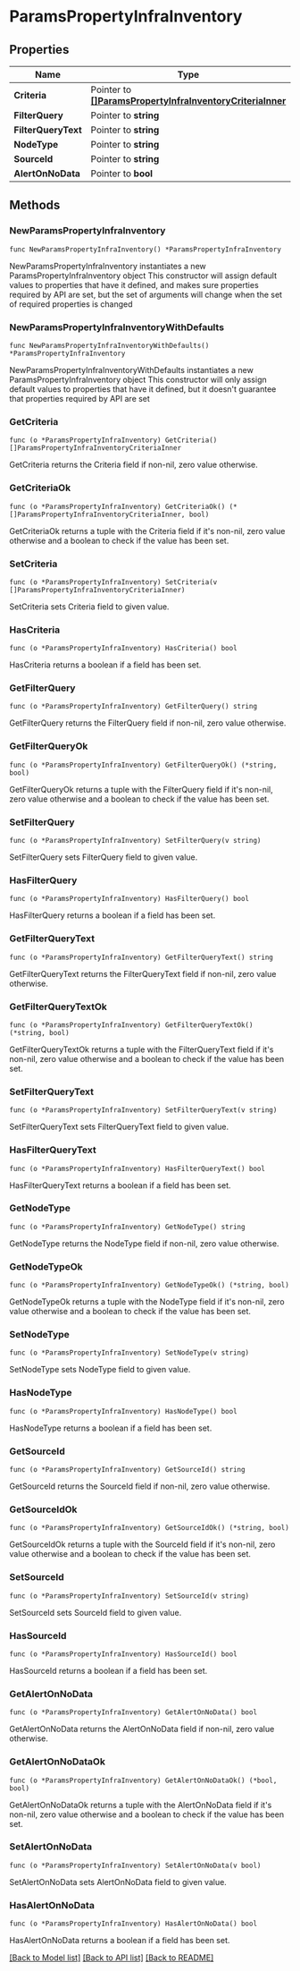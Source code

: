 # ParamsPropertyInfraInventory

## Properties

Name | Type | Description | Notes
------------ | ------------- | ------------- | -------------
**Criteria** | Pointer to [**[]ParamsPropertyInfraInventoryCriteriaInner**](ParamsPropertyInfraInventoryCriteriaInner.md) |  | [optional] 
**FilterQuery** | Pointer to **string** |  | [optional] 
**FilterQueryText** | Pointer to **string** |  | [optional] 
**NodeType** | Pointer to **string** |  | [optional] 
**SourceId** | Pointer to **string** |  | [optional] 
**AlertOnNoData** | Pointer to **bool** |  | [optional] 

## Methods

### NewParamsPropertyInfraInventory

`func NewParamsPropertyInfraInventory() *ParamsPropertyInfraInventory`

NewParamsPropertyInfraInventory instantiates a new ParamsPropertyInfraInventory object
This constructor will assign default values to properties that have it defined,
and makes sure properties required by API are set, but the set of arguments
will change when the set of required properties is changed

### NewParamsPropertyInfraInventoryWithDefaults

`func NewParamsPropertyInfraInventoryWithDefaults() *ParamsPropertyInfraInventory`

NewParamsPropertyInfraInventoryWithDefaults instantiates a new ParamsPropertyInfraInventory object
This constructor will only assign default values to properties that have it defined,
but it doesn't guarantee that properties required by API are set

### GetCriteria

`func (o *ParamsPropertyInfraInventory) GetCriteria() []ParamsPropertyInfraInventoryCriteriaInner`

GetCriteria returns the Criteria field if non-nil, zero value otherwise.

### GetCriteriaOk

`func (o *ParamsPropertyInfraInventory) GetCriteriaOk() (*[]ParamsPropertyInfraInventoryCriteriaInner, bool)`

GetCriteriaOk returns a tuple with the Criteria field if it's non-nil, zero value otherwise
and a boolean to check if the value has been set.

### SetCriteria

`func (o *ParamsPropertyInfraInventory) SetCriteria(v []ParamsPropertyInfraInventoryCriteriaInner)`

SetCriteria sets Criteria field to given value.

### HasCriteria

`func (o *ParamsPropertyInfraInventory) HasCriteria() bool`

HasCriteria returns a boolean if a field has been set.

### GetFilterQuery

`func (o *ParamsPropertyInfraInventory) GetFilterQuery() string`

GetFilterQuery returns the FilterQuery field if non-nil, zero value otherwise.

### GetFilterQueryOk

`func (o *ParamsPropertyInfraInventory) GetFilterQueryOk() (*string, bool)`

GetFilterQueryOk returns a tuple with the FilterQuery field if it's non-nil, zero value otherwise
and a boolean to check if the value has been set.

### SetFilterQuery

`func (o *ParamsPropertyInfraInventory) SetFilterQuery(v string)`

SetFilterQuery sets FilterQuery field to given value.

### HasFilterQuery

`func (o *ParamsPropertyInfraInventory) HasFilterQuery() bool`

HasFilterQuery returns a boolean if a field has been set.

### GetFilterQueryText

`func (o *ParamsPropertyInfraInventory) GetFilterQueryText() string`

GetFilterQueryText returns the FilterQueryText field if non-nil, zero value otherwise.

### GetFilterQueryTextOk

`func (o *ParamsPropertyInfraInventory) GetFilterQueryTextOk() (*string, bool)`

GetFilterQueryTextOk returns a tuple with the FilterQueryText field if it's non-nil, zero value otherwise
and a boolean to check if the value has been set.

### SetFilterQueryText

`func (o *ParamsPropertyInfraInventory) SetFilterQueryText(v string)`

SetFilterQueryText sets FilterQueryText field to given value.

### HasFilterQueryText

`func (o *ParamsPropertyInfraInventory) HasFilterQueryText() bool`

HasFilterQueryText returns a boolean if a field has been set.

### GetNodeType

`func (o *ParamsPropertyInfraInventory) GetNodeType() string`

GetNodeType returns the NodeType field if non-nil, zero value otherwise.

### GetNodeTypeOk

`func (o *ParamsPropertyInfraInventory) GetNodeTypeOk() (*string, bool)`

GetNodeTypeOk returns a tuple with the NodeType field if it's non-nil, zero value otherwise
and a boolean to check if the value has been set.

### SetNodeType

`func (o *ParamsPropertyInfraInventory) SetNodeType(v string)`

SetNodeType sets NodeType field to given value.

### HasNodeType

`func (o *ParamsPropertyInfraInventory) HasNodeType() bool`

HasNodeType returns a boolean if a field has been set.

### GetSourceId

`func (o *ParamsPropertyInfraInventory) GetSourceId() string`

GetSourceId returns the SourceId field if non-nil, zero value otherwise.

### GetSourceIdOk

`func (o *ParamsPropertyInfraInventory) GetSourceIdOk() (*string, bool)`

GetSourceIdOk returns a tuple with the SourceId field if it's non-nil, zero value otherwise
and a boolean to check if the value has been set.

### SetSourceId

`func (o *ParamsPropertyInfraInventory) SetSourceId(v string)`

SetSourceId sets SourceId field to given value.

### HasSourceId

`func (o *ParamsPropertyInfraInventory) HasSourceId() bool`

HasSourceId returns a boolean if a field has been set.

### GetAlertOnNoData

`func (o *ParamsPropertyInfraInventory) GetAlertOnNoData() bool`

GetAlertOnNoData returns the AlertOnNoData field if non-nil, zero value otherwise.

### GetAlertOnNoDataOk

`func (o *ParamsPropertyInfraInventory) GetAlertOnNoDataOk() (*bool, bool)`

GetAlertOnNoDataOk returns a tuple with the AlertOnNoData field if it's non-nil, zero value otherwise
and a boolean to check if the value has been set.

### SetAlertOnNoData

`func (o *ParamsPropertyInfraInventory) SetAlertOnNoData(v bool)`

SetAlertOnNoData sets AlertOnNoData field to given value.

### HasAlertOnNoData

`func (o *ParamsPropertyInfraInventory) HasAlertOnNoData() bool`

HasAlertOnNoData returns a boolean if a field has been set.


[[Back to Model list]](../README.md#documentation-for-models) [[Back to API list]](../README.md#documentation-for-api-endpoints) [[Back to README]](../README.md)


